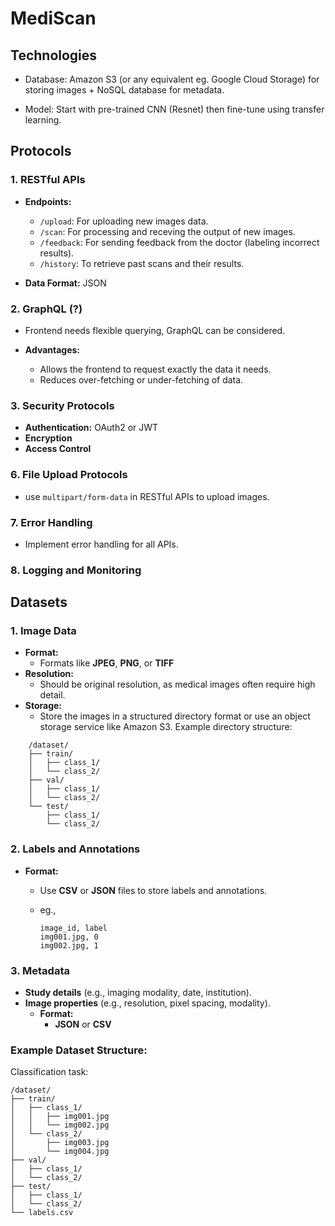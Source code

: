 # MediScan
## Technologies
- Database: Amazon S3 (or any equivalent eg. Google Cloud Storage) for storing images + NoSQL database for metadata.

- Model: Start with pre-trained CNN (Resnet) then fine-tune using transfer learning.

## Protocols

### 1. **RESTful APIs**
   - **Endpoints:**
     - `/upload`: For uploading new images data.
     - `/scan`: For processing and receving the output of new images.
     - `/feedback`: For sending feedback from the doctor (labeling incorrect results).
     - `/history`: To retrieve past scans and their results.

   - **Data Format:** JSON

### 2. **GraphQL (?)**
   - Frontend needs flexible querying, GraphQL can be considered.

   - **Advantages:**
     - Allows the frontend to request exactly the data it needs.
     - Reduces over-fetching or under-fetching of data.

### 3. **Security Protocols**
   - **Authentication:** OAuth2 or JWT
   - **Encryption**
   - **Access Control**

### 6. **File Upload Protocols**
   - use `multipart/form-data` in RESTful APIs to upload images.

### 7. **Error Handling**
   - Implement error handling for all APIs.

### 8. **Logging and Monitoring**

## Datasets

### 1. **Image Data**
   - **Format:** 
     - Formats like **JPEG**, **PNG**, or **TIFF**
   - **Resolution:** 
     - Should be original resolution, as medical images often require high detail.
   - **Storage:** 
     - Store the images in a structured directory format or use an object storage service like Amazon S3. Example directory structure:

```
    /dataset/
    ├── train/
    │   ├── class_1/
    │   └── class_2/
    ├── val/
    │   ├── class_1/
    │   └── class_2/
    └── test/
        ├── class_1/
        └── class_2/
```

### 2. **Labels and Annotations**
   - **Format:** 
     - Use **CSV** or **JSON** files to store labels and annotations.
     - eg.,

       ```csv
       image_id, label
       img001.jpg, 0
       img002.jpg, 1
       ```
  
### 3. **Metadata**
- **Study details** (e.g., imaging modality, date, institution).
- **Image properties** (e.g., resolution, pixel spacing, modality).
   - **Format:**
     - **JSON** or **CSV**

### **Example Dataset Structure:**

Classification task:

```
/dataset/
├── train/
│   ├── class_1/
│   │   ├── img001.jpg
│   │   └── img002.jpg
│   └── class_2/
│       ├── img003.jpg
│       └── img004.jpg
├── val/
│   ├── class_1/
│   └── class_2/
├── test/
│   ├── class_1/
│   └── class_2/
└── labels.csv
```
